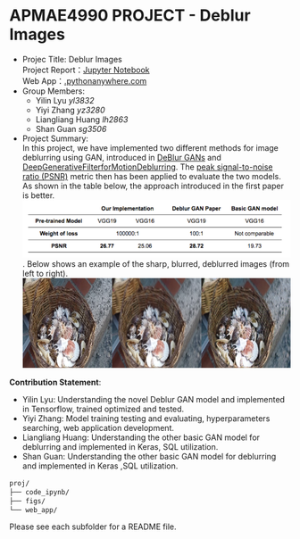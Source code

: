 # APMAE4990 PROJECT - Deblur Images
+ Projec Title: Deblur Images  
	Project Report：[Jupyter Notebook](./code_ipynb/main.ipynb )  
	Web App：[.pythonanywhere.com]()   
+ Group Members:  
  + Yilin Lyu	 *yl3832*
  + Yiyi Zhang *yz3280*
  + Liangliang Huang *lh2863*
  +  Shan Guan  *sg3506*
+ Project Summary:  
In this project, we have implemented two different methods for image deblurring using GAN, introduced in [DeBlur GANs](https://arxiv.org/pdf/1711.07064.pdf) and [DeepGenerativeFilterforMotionDeblurring](https://arxiv.org/pdf/1709.03481.pdf). The [peak signal-to-noise ratio (PSNR)](https://en.wikipedia.org/wiki/Peak_signal-to-noise_ratio) metric then has been applied to evaluate the two models. As shown in the table below, the approach introduced in the first paper is better. ![image](./figs/model_comparison.png).   Below shows an example of the sharp, blurred, deblurred images (from left to right).   
![image](./figs/7200_0.png)

**Contribution Statement**:
+ Yilin Lyu: Understanding the novel Deblur GAN model and implemented in Tensorflow, trained optimized and tested. 
+ Yiyi Zhang:  Model training testing and evaluating, hyperparameters searching, web application development. 
+ Liangliang Huang: Understanding the other basic GAN model for deblurring and implemented in Keras,  SQL utilization.    
+ Shan Guan: Understanding the other basic GAN model for deblurring and implemented in Keras ,SQL utilization.  

```
proj/
├── code_ipynb/  
├── figs/  
└── web_app/
```

Please see each subfolder for a README file.
